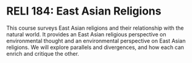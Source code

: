 # RELI 184: East Asian Religions

This course surveys East Asian religions and their relationship with the natural world. It provides an East Asian religious perspective on environmental thought and an environmental perspective on East Asian religions. We will explore parallels and divergences, and how each can enrich and critique the other.
